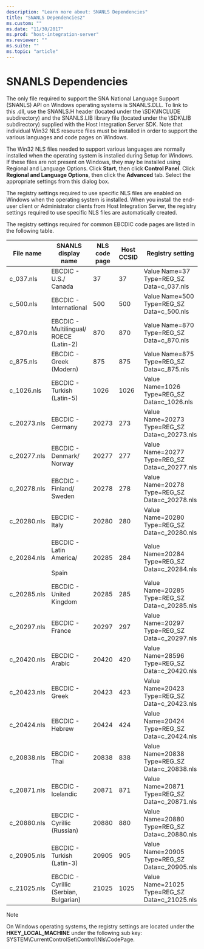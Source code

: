 ```yaml
---
description: "Learn more about: SNANLS Dependencies"
title: "SNANLS Dependencies2"
ms.custom: ""
ms.date: "11/30/2017"
ms.prod: "host-integration-server"
ms.reviewer: ""
ms.suite: ""
ms.topic: "article"
---
```

# SNANLS Dependencies
The only file required to support the SNA National Language Support (SNANLS) API on Windows operating systems is SNANLS.DLL. To link to this .dll, use the SNANLS.H header (located under the \SDK\INCLUDE subdirectory) and the SNANLS.LIB library file (located under the \SDK\LIB subdirectory) supplied with the Host Integration Server SDK. Note that individual Win32 NLS resource files must be installed in order to support the various languages and code pages on Windows.  
  
 The Win32 NLS files needed to support various languages are normally installed when the operating system is installed during Setup for Windows. If these files are not present on Windows, they may be installed using Regional and Language Options.  Click **Start**, then click **Control Panel**. Click **Regional and Language Options**, then click the **Advanced** tab. Select the appropriate settings from this dialog box.  
  
 The registry settings required to use specific NLS files are enabled on Windows when the operating system is installed. When you install the end-user client or Administrator clients from Host Integration Server, the registry settings required to use specific NLS files are automatically created.  
  
 The registry settings required for common EBCDIC code pages are listed in the following table.  
  
|File name|SNANLS display name|NLS code page|Host CCSID|Registry setting|  
|---------------|-------------------------|-------------------|----------------|----------------------|  
|c_037.nls|EBCDIC - U.S./ Canada|37|37|Value Name=37 Type=REG_SZ Data=c_037.nls|  
|c_500.nls|EBCDIC - International|500|500|Value Name=500 Type=REG_SZ Data=c_500.nls|  
|c_870.nls|EBCDIC - Multilingual/ ROECE (Latin-2)|870|870|Value Name=870 Type=REG_SZ Data=c_870.nls|  
|c_875.nls|EBCDIC - Greek (Modern)|875|875|Value Name=875 Type=REG_SZ Data=c_875.nls|  
|c_1026.nls|EBCDIC - Turkish (Latin-5)|1026|1026|Value Name=1026 Type=REG_SZ Data=c_1026.nls|  
|c_20273.nls|EBCDIC - Germany|20273|273|Value Name=20273 Type=REG_SZ Data=c_20273.nls|  
|c_20277.nls|EBCDIC - Denmark/ Norway|20277|277|Value Name=20277 Type=REG_SZ Data=c_20277.nls|  
|c_20278.nls|EBCDIC - Finland/ Sweden|20278|278|Value Name=20278 Type=REG_SZ Data=c_20278.nls|  
|c_20280.nls|EBCDIC - Italy|20280|280|Value Name=20280 Type=REG_SZ Data=c_20280.nls|  
|c_20284.nls|EBCDIC - Latin America/<br /><br /> Spain|20285|284|Value Name=20284 Type=REG_SZ Data=c_20284.nls|  
|c_20285.nls|EBCDIC - United Kingdom|20285|285|Value Name=20285 Type=REG_SZ Data=c_20285.nls|  
|c_20297.nls|EBCDIC - France|20297|297|Value Name=20297 Type=REG_SZ Data=c_20297.nls|  
|c_20420.nls|EBCDIC - Arabic|20420|420|Value Name=28596 Type=REG_SZ Data=c_20420.nls|  
|c_20423.nls|EBCDIC - Greek|20423|423|Value Name=20423 Type=REG_SZ Data=c_20423.nls|  
|c_20424.nls|EBCDIC - Hebrew|20424|424|Value Name=20424 Type=REG_SZ Data=c_20424.nls|  
|c_20838.nls|EBCDIC - Thai|20838|838|Value Name=20838 Type=REG_SZ Data=c_20838.nls|  
|c_20871.nls|EBCDIC - Icelandic|20871|871|Value Name=20871 Type=REG_SZ Data=c_20871.nls|  
|c_20880.nls|EBCDIC - Cyrillic (Russian)|20880|880|Value Name=20880 Type=REG_SZ Data=c_20880.nls|  
|c_20905.nls|EBCDIC - Turkish (Latin-3)|20905|905|Value Name=20905 Type=REG_SZ Data=c_20905.nls|  
|c_21025.nls|EBCDIC - Cyrillic (Serbian, Bulgarian)|21025|1025|Value Name=21025 Type=REG_SZ Data=c_21025.nls|  
  
> [!NOTE]
>  On Windows operating systems, the registry settings are located under the **HKEY_LOCAL_MACHINE** under the following sub key: SYSTEM\CurrentControlSet\Control\Nls\CodePage.
